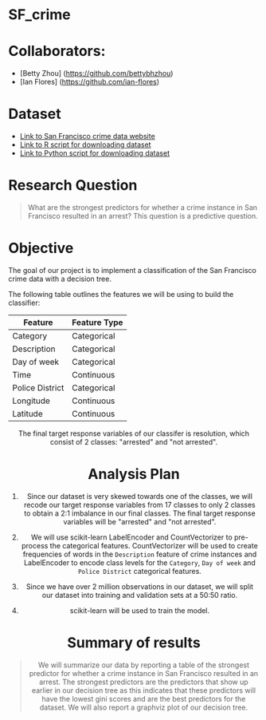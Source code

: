 # SF_crime
# Collaborators:

- [Betty Zhou] (https://github.com/bettybhzhou)
- [Ian Flores] (https://github.com/ian-flores)

# Dataset

- [Link to San Francisco crime data website](https://data.sfgov.org/Public-Safety/Police-Department-Incident-Reports-Historical-2003/tmnf-yvry)
- [Link to R script for downloading dataset](https://github.com/UBC-MDS/DSCI_522_SF_crime/blob/master/src/01_load-data.R)
- [Link to Python script for downloading dataset](https://github.com/UBC-MDS/DSCI_522_SF_crime/blob/master/src/01_load-data.py)

# Research Question
> What are the strongest predictors for whether a crime instance in San Francisco resulted in an arrest?
> This question is a predictive question.

# Objective
The goal of our project is to implement a classification of the San Francisco crime data with a decision tree. 

The following table outlines the features we will be using to build the classifier:

<center>
  
| Feature | Feature Type |
|---|---|
| Category | Categorical |
| Description | Categorical |
| Day of week | Categorical |
| Time | Continuous|
| Police District | Categorical |
| Longitude | Continuous |
| Latitude | Continuous |

<center>

The final target response variables of our classifer is resolution, which consist of 2 classes: "arrested" and "not arrested".

# Analysis Plan

1. Since our dataset is very skewed towards one of the classes, we will recode our target response variables from 17 classes to only 2 classes to obtain a 2:1 imbalance in our final classes. The final target response variables will be "arrested" and "not arrested".

2. We will use scikit-learn LabelEncoder and CountVectorizer to pre-process the categorical features. CountVectorizer will be used to create frequencies of words in the `Description` feature of crime instances and LabelEncoder to encode class levels for the `Category`, `Day of week` and `Police District` categorical features.

3. Since we have over 2 million observations in our dataset, we will split our dataset into training and validation sets at a 50:50 ratio.

3. scikit-learn will be used to train the model.

# Summary of results

> We will summarize our data by reporting a table of the strongest predictor for whether a crime instance in San Francisco resulted in an arrest. The strongest predictors are the predictors that show up earlier in our decision tree as this indicates that these predictors will have the lowest gini scores and are the best predictors for the dataset. We will also report a graphviz plot of our decision tree. 

